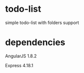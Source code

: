 # todo-list

simple todo-list with folders support

# dependencies

AngularJS 1.8.2

Express 4.18.1
